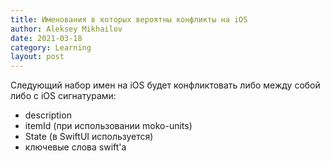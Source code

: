 ```yaml
---
title: Именования в которых вероятны конфликты на iOS
author: Aleksey Mikhailov
date: 2021-03-18
category: Learning
layout: post
---
```


Следующий набор имен на iOS будет конфликтовать либо между собой либо с iOS сигнатурами:
- description
- itemId (при использовании moko-units)
- State (в SwiftUI используется)
- ключевые слова swift'а

